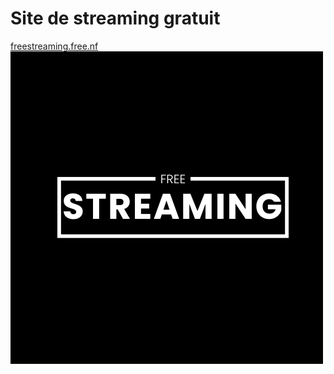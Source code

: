 <h1>Site de streaming gratuit</h1>
<a href="freestreaming.free.nf">freestreaming.free.nf</a>
<img src="SiteStreamingV3/image/icon.png"></img>
